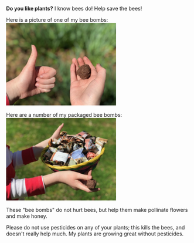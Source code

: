 **Do you like plants?** I know bees do! Help save the bees! 

Here is a picture of one of my bee bombs: <img src="beeBomb1.jpg" alt="drawing" width="300"/>

Here are a number of my packaged bee bombs: <img src="beeBombPkgs1.jpg" alt="drawing" width="300"/>

These "bee bombs" do not hurt bees, but help them make pollinate flowers and make honey.

Please do not use pesticides on any of your plants; this kills the bees, and doesn't really help much.  My plants are growing great without pesticides.
